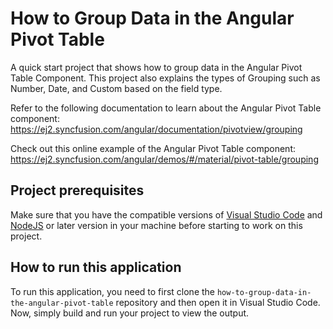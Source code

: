 # How to Group Data in the Angular Pivot Table

A quick start project that shows how to group data in the Angular Pivot Table Component. This project also explains the types of Grouping such as Number, Date, and Custom based on the field type.
 
Refer to the following documentation to learn about the Angular Pivot Table component: 
https://ej2.syncfusion.com/angular/documentation/pivotview/grouping

Check out this online example of the Angular Pivot Table component:
https://ej2.syncfusion.com/angular/demos/#/material/pivot-table/grouping  

## Project prerequisites
Make sure that you have the compatible versions of [Visual Studio Code](https://code.visualstudio.com/download ) and [NodeJS](https://nodejs.org/en/download) or later version in your machine before starting to work on this project.

## How to run this application
To run this application, you need to first clone the `how-to-group-data-in-the-angular-pivot-table` repository and then open it in Visual Studio Code. Now, simply build and run your project to view the output.
